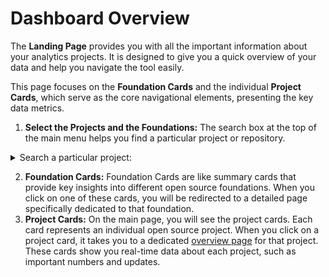 # Dashboard Overview

The **Landing Page** provides you with all the important information about your analytics projects. It is designed to give you a quick overview of your data and help you navigate the tool easily.

This page focuses on the **Foundation Cards** and the individual **Project Cards**, which serve as the core navigational elements, presenting the key data metrics.



1. **Select the Projects and the Foundations:** The search box at the top of the main menu helps you find a particular project or repository.

<details>

<summary>Search a particular project: </summary>

1. To find a particular project, simply enter its name or relevant keywords into the search box.
2. As you type, the search functionality provides real-time suggestions based on your input, making it easier to identify the desired project quickly.
3. Once you find the project you're looking for, you can click on it to access its dedicated overview page.

</details>

2. **Foundation Cards:** Foundation Cards are like summary cards that provide key insights into different open source foundations. When you click on one of these cards, you will be redirected to a detailed page specifically dedicated to that foundation.
3. **Project Cards:** On the main page, you will see the project cards. Each card represents an individual open source project. When you click on a project card, it takes you to a dedicated [overview page](../../overview-page/) for that project. These cards show you real-time data about each project, such as important numbers and updates.

